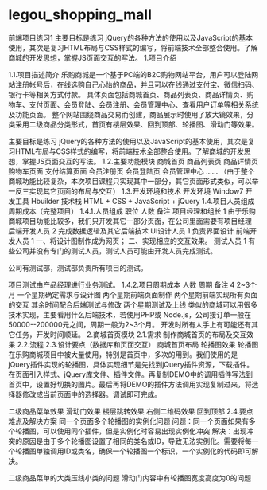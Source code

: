 # legou_shopping_mall
前端项目练习1 主要目标是练习 jQuery的各种方法的使用以及JavaScript的基本使用，其次是复习HTML布局与CSS样式的编写，将前端技术全部整合使用。了解商城的开发思想，掌握JS页面交互的写法。
1.项目介绍

1.1.项目描述简介
乐购商城是一个基于PC端的B2C购物网站平台，用户可以登陆网站注册帐号后，在线选购自己心怡的商品，并且可以在线通过支付宝、微信扫码、银行卡等相关方式付款。 具体页面包括商城首页、商品列表页、商品详情页、购物车、支付页面、会员登陆、会员注册、会员管理中心、查看用户订单等相关系统及功能页面。 整个网站围绕商品交易而创建，商品展示时使用了放大镜效果，分类采用二级商品分类形式，首页有楼层效果、回到顶部、轮播图、滑动门等效果。

主要目标是练习 jQuery的各种方法的使用以及JavaScript的基本使用，其次是复习HTML布局与CSS样式的编写，将前端技术全部整合使用。了解商城的开发思想，掌握JS页面交互的写法。 
1.2.主要功能模块
商城首页
商品列表页
商品详情页
购物车页面
支付结算页面
会员注册页
会员登陆页
会员管理中心
……
（由于整个商城功能比较复杂，本次项目课程只实现其中一部分，其它页面形式类似，可以举一反三实现其它页面的布局与交互）
1.3.开发环境和技术
开发环境	Window7
开发工具	Hbuilder
技术栈	HTML + CSS + JavaScript + jQuery
1.4.项目人员组成周期成本（完整项目）
1.4.1.人员组成
职位	人数	备注
项目经理和组长	1	由于乐购商城项目功能比较多，我们只开发其它一部分页面，在公司里面需要有项目经理
后端开发人员	2	完成数据逻辑及其它后端技术
UI设计人员	1	负责界面设计
前端开发人员	1	一、将设计图制作成为网页；
二、实现相应的交互效果。
测试人员	1	有些公司并没有专门的测试人员，测试人员可能由开发人员完成测试。

公司有测试部，测试部负责所有项目的测试。

项目测试由产品经理进行业务测试。
1.4.2.项目周期成本
人数	周期	备注
4	2~3个月
一个星期确定需求与设计图
两个星期前端页面制作
两个星期前端实现所有页面的交互
其余时间配合后端测试与修改
两个星期测试及上线	类似的商城可以用很多技术实现，主要看用什么后端技术，若使用PHP或 Node.js，公司接订单一般在 50000--200000元之间，周期一般为2~3个月。 开发时所有人手上有可能还有其它任务，开发时间顺延。
2.商城首页模块
2.1.需求
制作商城首页的布局及交互效果
2.2.流程
2.3.设计要点（数据库和页面交互）
商城首页布局
轮播图效果
轮播图在乐购商城项目中被大量使用，特别是首页中，多次的用到。我们使用的是jQuery插件实现的轮播图，具体实现细节是先找到jQuery插件资源，下载插件。在页面引入样式、jQuery库文件、插件文件。再复制DEMO中的调用插件写法到首页中，设置好切换的图片。最后再将DEMO的插件方法调用实现复制过来，将选择器修改成当前页面中的选择器。调试即可完成。

二级商品菜单效果
滑动门效果
楼层跳转效果
右侧二维码效果
回到顶部
2.4.要点难点及解决方案
同一个页面多个轮播图的实例化问题
问题：同一个页面如果有多个轮播图，可以使用同个插件，但是实例化时容易出现实例化冲突
解决：出现冲突的原因是由于多个轮播图设置了相同的类名或ID，导致无法实例化。需要将每一个轮播图单独调用ID或类名，确保一个轮播图一个标识，一个实例化的代码即可解决。

二级商品菜单的大类压线小类的问题
滑动门内容中有轮播图宽度高度为0的问题
